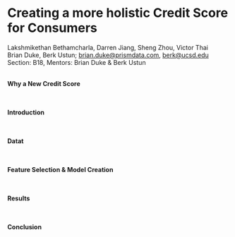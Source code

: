 # Creating a more holistic Credit Score for Consumers
Lakshmikethan Bethamcharla, Darren Jiang, Sheng Zhou, Victor Thai
<br>
Brian Duke, Berk Ustun; brian.duke@prismdata.com, berk@ucsd.edu
<br>
Section: B18, Mentors: Brian Duke & Berk Ustun
<br><br>

**Why a New Credit Score** <br>
<br><br>

**Introduction**<br>
<br><br>

**Datat**<br>
<br><br>

**Feature Selection & Model Creation**<br>
<br><br>

**Results**<br>
<br><br>

**Conclusion**<br>
<br><br>

